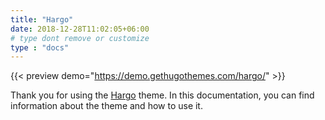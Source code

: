 ```yaml
---
title: "Hargo"
date: 2018-12-28T11:02:05+06:00 
# type dont remove or customize
type : "docs"
---
```


{{< preview demo="https://demo.gethugothemes.com/hargo/" >}}

Thank you for using the [Hargo](https://gethugothemes.com/themes/hargo/) theme. In this documentation, you can find information about the theme and how to use it.
